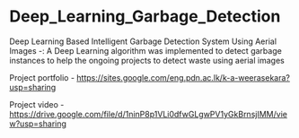 # Deep_Learning_Garbage_Detection
Deep Learning Based Intelligent Garbage Detection System Using Aerial Images -: A Deep Learning algorithm was implemented to detect garbage instances to help the ongoing projects to detect waste using aerial images

Project portfolio - https://sites.google.com/eng.pdn.ac.lk/k-a-weerasekara?usp=sharing

Project video - https://drive.google.com/file/d/1ninP8p1VLi0dfwGLgwPV1yGkBrnsjIMM/view?usp=sharing
